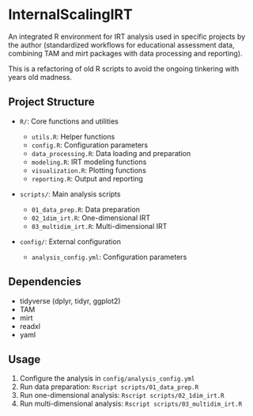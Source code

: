 # InternalScalingIRT

An integrated R environment for IRT analysis used in specific projects by the author (standardized workflows for educational assessment data, combining TAM and mirt packages with data processing and reporting).

This is a refactoring of old R scripts to avoid the ongoing tinkering with years old madness.

## Project Structure

- `R/`: Core functions and utilities
  - `utils.R`: Helper functions
  - `config.R`: Configuration parameters
  - `data_processing.R`: Data loading and preparation
  - `modeling.R`: IRT modeling functions
  - `visualization.R`: Plotting functions
  - `reporting.R`: Output and reporting

- `scripts/`: Main analysis scripts
  - `01_data_prep.R`: Data preparation
  - `02_1dim_irt.R`: One-dimensional IRT
  - `03_multidim_irt.R`: Multi-dimensional IRT

- `config/`: External configuration
  - `analysis_config.yml`: Configuration parameters

## Dependencies

- tidyverse (dplyr, tidyr, ggplot2)
- TAM
- mirt
- readxl
- yaml

## Usage

1. Configure the analysis in `config/analysis_config.yml`
2. Run data preparation: `Rscript scripts/01_data_prep.R`
3. Run one-dimensional analysis: `Rscript scripts/02_1dim_irt.R`
4. Run multi-dimensional analysis: `Rscript scripts/03_multidim_irt.R`
